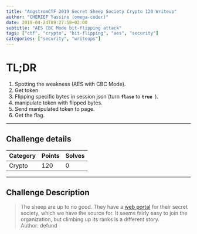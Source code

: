 ```yaml
---
title: "AngstromCTF 2019 Secret Sheep Society Crypto 120 Writeup"
author: "CHERIEF Yassine (omega-coder)"
date: 2019-04-24T09:27:58+02:00
subtitle: "AES CBC Mode bit-flipping attack"
tags: ["ctf", "crypto", "bit-flipping", "aes", "security"]
categories: ["security", "writeups"]
---
```


# TL;DR

1. Spotting the weakness (AES with CBC Mode).
2. Get token
3. Flipping specific bytes in session json (turn **`flase`** to **`true `**).
4. manipulate token with flipped bytes.
5. Send manipulated token to page.
6. Get the flag. 

<hr>

## Challenge details 

| **Category**  | **Points** | **Solves** |
|-----------|--------|--------|
| Crypto | 120    | 0     |

<hr>

## Challenge Description

> The sheep are up to no good. They have a [web portal](https://secretsheepsociety.2019.chall.actf.co/) for their secret society, which we have the source for. It seems fairly easy to join the organization, but climbing up its ranks is a different story.<br> Author: defund











